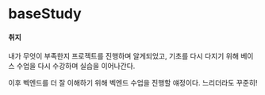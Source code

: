 # baseStudy

#### 취지

내가 무엇이 부족한지 프로젝트를 진행하며 알게되었고, 기초를 다시 다지기 위해 베이스 수업을 다시 수강하며 실습을 이어나간다.

이후 벡엔드를 더 잘 이해하기 위해 벡엔드 수업을 진행할 얘정이다.
느리더라도 꾸준히!
